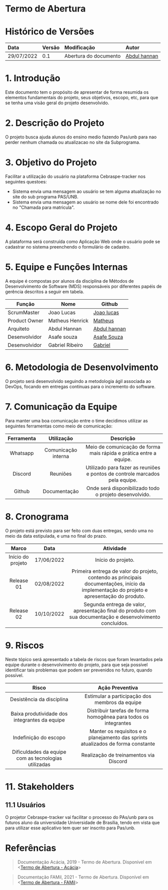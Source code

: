 # Termo de Abertura

# Histórico de Versões

| Data       | Versão | Modificação                              | Autor                                                                                                                                                                                                           |
| :--------- | :----- | :--------------------------------------- | :-------------------------------------------------------------------------------------------------------------------------------------------------------------------------------------------------------------- |
| 29/07/2022 | 0.1    | Abertura do documento                    | [Abdul hannan](https://github.com/hannanhunny01) |
                                                                                                                                                                 

# 1. Introdução

Este documento tem o propósito de apresentar de forma resumida os elementos fundamentais do projeto, seus objetivos, escopo, etc, para que se tenha uma visão geral do projeto desenvolvido.

# 2. Descrição do Projeto

O projeto busca ajuda alunos do ensino medio fazendo Pas/unb para nao perder nenhum chamada ou atualizacao no site da Subprograma.  

# 3. Objetivo do Projeto

Facilitar a utilização do usuário na plataforma Cebraspe-tracker nos seguintes questoes:

- Sistema envia uma mensagem ao usuário se tem alguma  atualização no site do sub programa PAS/UNB.
- Sistema envia uma mensagem ao usuário se nome dele foi encontrado no "Chamada para matricula".


# 4. Escopo Geral do Projeto

A plataforma será construída como Aplicação Web onde o usuário pode se cadastrar no sistema preenchendo o formulário de cadastro.

# 5. Equipe e Funções Internas

A equipe é compostas por alunos da disciplina de Métodos de Desenvolvimento de Software (MDS) responsáveis por diferentes papéis de gerência descritos a seguir em tabela.

| Função       | Nome                      | Github                                                     |
| ------------ | ------------------------- | ---------------------------------------------------------- |
| ScrumMaster  | Joao Lucas           | [Joao lucas](https://github.com/hackairos)                 |
| Product Owner  | Matheus Henrick       | [Matheus](https://github.com/MatheusHenrickSantos) |
| Arquiteto    | Abdul Hannan     | [Abdul hannan](https://github.com/hannanhunny01)                       |
| Desenvolvidor    | Asafe souza     | [Asafe Souza](https://github.com/asafesouza)                   |
| Desenvolvidor    |Gabriel Ribeiro             | [Gabriel](https://github.com/Gabrielribeirof19)         |

# 6. Metodologia de Desenvolvimento

O projeto será desenvolvido seguindo a metodologia ágil associada ao DevOps, focando em entregas continuas para o incremento do software.

# 7. Comunicação da Equipe

Para manter uma boa comunicação entre o time decidimos utilizar as seguintes ferramentas como meio de comunicação:

| Ferramenta |     Utilização      |                                  Descrição                                  |
| :--------: | :-----------------: | :-------------------------------------------------------------------------: |
|  Whatsapp  | Comunicação interna |     Meio de comunicação de forma mais rápida e prática entre a equipe.      |
|  Discord   |      Reuniões       | Utilizado para fazer as reuniões e pontos de controle marcados pela equipe. |
|   Github   |    Documentação     |           Onde será disponibilizado todo o projeto desenvolvido.            |

# 8. Cronograma

O projeto está previsto para ser feito com duas entregas, sendo uma no meio da data estipulada, e uma no final do prazo.

|       Marco       |    Data    |                                                                 Atividade                                                                 |
| :---------------: | :--------: | :---------------------------------------------------------------------------------------------------------------------------------------: |
| Início do projeto | 17/06/2022 |                                                            Início do projeto.                                                             |
|    Release 01     | 02/08/2022 | Primeira entrega de valor do projeto, contendo as principais documentações, início da implementação do projeto e apresentação do produto. |
|    Release 02     | 10/10/2022 |                Segunda entrega de valor, apresentação final do produto com sua documentação e desenvolvimento concluídos.                 |



# 9. Riscos

Neste tópico será apresentado a tabela de riscos que foram levantados pela equipe durante o desenvolvimento do projeto, para que seja possível identificar tais problemas que podem ser prevenidos no futuro, quando possível.

|                      **Risco**                       |                               **Ação Preventiva**                                |
| :--------------------------------------------------: | :------------------------------------------------------------------------------: |
|              Desistência da disciplina               |                  Estimular a participação dos membros da equipe                  |
|    Baixa produtividade dos integrantes da equipe     |         Distribuir tarefas de forma homogênea para todos os integrantes          |
|                Indefinição do escopo                 | Manter os requisitos e o planejamento das sprints atualizados de forma constante |
| Dificuldades da equipe com as tecnologias utilizadas |                      Realização de treinamentos via Discord                      |

# 11. Stakeholders

## 11.1 Usuários

O projetor Cebraspe-tracker vai facilitar o processo do PAs/unb para os futuros aluno da universidade Universidade de Brasília, tendo em vista que para utilizar esse aplicativo tem quer ser inscrito para Pas/unb.


# Referências

> Documentação Acácia, 2019 - Termo de Abertura. Disponível em <[Termo de Abertura - Acácia](https://github.com/fga-eps-mds/2019.2-Acacia/blob/develop/docs/project_charter.md)>

> Documentação FAMil, 2021 - Termo de Abertura. Disponível em <[Termo de Abertura - FAMil](https://fga-eps-mds.github.io/2021-1-hospitalar/#/produto/tap/tap)>
